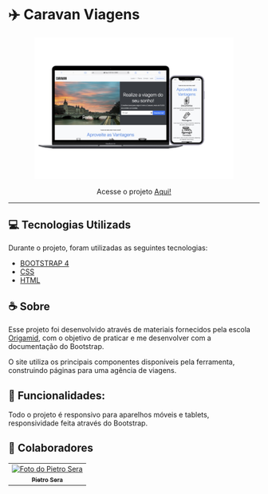 # :airplane: Caravan Viagens

<p align="center">
  <img src="./assets/caravan-bootsrap-2.jpg" alt="exemplo imagem" width="400px">
  <br>
  <p align="center">Acesse o projeto <a href="https://wspietro.github.io/canva-viagens-bootstrap/">Aqui!</a></p>
</p>

---


## 💻 Tecnologias Utilizads

Durante o projeto, foram utilizadas as seguintes tecnologias: 
 - [BOOTSTRAP 4](https://getbootstrap.com/docs/4.1/getting-started/introduction/)
 - [CSS](https://www.w3.org/Style/CSS/)
 - [HTML](https://developer.mozilla.org/pt-BR/docs/Web/HTML)


 ## ☕ Sobre
Esse projeto foi desenvolvido através de materiais fornecidos pela escola [Origamid](https://www.origamid.com/curso/bootstrap-4/), com o objetivo de praticar e me desenvolver com a documentação do Bootstrap.

O site utiliza os principais componentes disponíveis pela ferramenta, construindo páginas para uma agência de viagens.

## :iphone: Funcionalidades:
Todo o projeto é responsivo para aparelhos móveis e tablets, responsividade feita através do Bootstrap.


## 🤝 Colaboradores

<table>
  <tr>
    <td align="center">
      <a href="https://github.com/wspietro">
        <img src="https://avatars.githubusercontent.com/u/79719947?v=4" width="100px;" alt="Foto do Pietro Sera"/><br>
        <sub>
          <b>Pietro Sera</b>
        </sub>
      </a>
  </tr>
</table>

<br/>
<br/>

